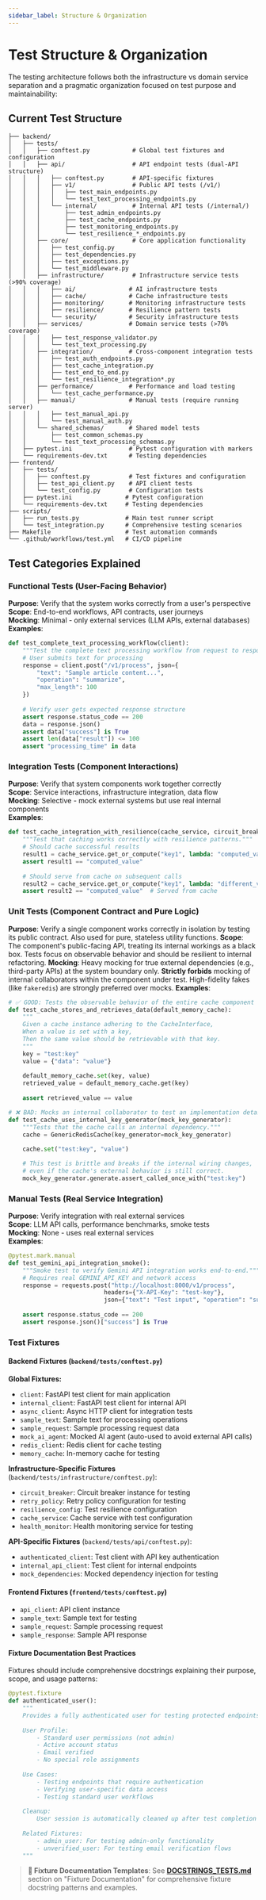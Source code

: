 ```yaml
---
sidebar_label: Structure & Organization
---
```


# Test Structure & Organization

The testing architecture follows both the infrastructure vs domain service separation and a pragmatic organization focused on test purpose and maintainability:

## Current Test Structure

```
├── backend/
│   ├── tests/
│   │   ├── conftest.py            # Global test fixtures and configuration
│   │   ├── api/                   # API endpoint tests (dual-API structure)
│   │   │   ├── conftest.py        # API-specific fixtures
│   │   │   ├── v1/                # Public API tests (/v1/)
│   │   │   │   ├── test_main_endpoints.py
│   │   │   │   └── test_text_processing_endpoints.py
│   │   │   └── internal/          # Internal API tests (/internal/)
│   │   │       ├── test_admin_endpoints.py
│   │   │       ├── test_cache_endpoints.py
│   │   │       ├── test_monitoring_endpoints.py
│   │   │       └── test_resilience_*_endpoints.py
│   │   ├── core/                  # Core application functionality
│   │   │   ├── test_config.py
│   │   │   ├── test_dependencies.py
│   │   │   ├── test_exceptions.py
│   │   │   └── test_middleware.py
│   │   ├── infrastructure/        # Infrastructure service tests (>90% coverage)
│   │   │   ├── ai/               # AI infrastructure tests
│   │   │   ├── cache/            # Cache infrastructure tests
│   │   │   ├── monitoring/       # Monitoring infrastructure tests
│   │   │   ├── resilience/       # Resilience pattern tests
│   │   │   └── security/         # Security infrastructure tests
│   │   ├── services/             # Domain service tests (>70% coverage)
│   │   │   ├── test_response_validator.py
│   │   │   └── test_text_processing.py
│   │   ├── integration/          # Cross-component integration tests
│   │   │   ├── test_auth_endpoints.py
│   │   │   ├── test_cache_integration.py
│   │   │   ├── test_end_to_end.py
│   │   │   └── test_resilience_integration*.py
│   │   ├── performance/          # Performance and load testing
│   │   │   └── test_cache_performance.py
│   │   ├── manual/               # Manual tests (require running server)
│   │   │   ├── test_manual_api.py
│   │   │   └── test_manual_auth.py
│   │   └── shared_schemas/       # Shared model tests
│   │       ├── test_common_schemas.py
│   │       └── test_text_processing_schemas.py
│   ├── pytest.ini                # Pytest configuration with markers
│   └── requirements-dev.txt      # Testing dependencies
├── frontend/
│   ├── tests/
│   │   ├── conftest.py           # Test fixtures and configuration
│   │   ├── test_api_client.py    # API client tests
│   │   └── test_config.py        # Configuration tests
│   ├── pytest.ini               # Pytest configuration
│   └── requirements-dev.txt     # Testing dependencies
├── scripts/
│   ├── run_tests.py             # Main test runner script
│   └── test_integration.py      # Comprehensive testing scenarios
├── Makefile                     # Test automation commands
└── .github/workflows/test.yml   # CI/CD pipeline
```

## Test Categories Explained

### Functional Tests (User-Facing Behavior)
**Purpose**: Verify that the system works correctly from a user's perspective  
**Scope**: End-to-end workflows, API contracts, user journeys  
**Mocking**: Minimal - only external services (LLM APIs, external databases)  
**Examples**:
```python
def test_complete_text_processing_workflow(client):
    """Test the complete text processing workflow from request to response."""
    # User submits text for processing
    response = client.post("/v1/process", json={
        "text": "Sample article content...",
        "operation": "summarize", 
        "max_length": 100
    })
    
    # Verify user gets expected response structure
    assert response.status_code == 200
    data = response.json()
    assert data["success"] is True
    assert len(data["result"]) <= 100
    assert "processing_time" in data
```

### Integration Tests (Component Interactions)
**Purpose**: Verify that system components work together correctly  
**Scope**: Service interactions, infrastructure integration, data flow  
**Mocking**: Selective - mock external systems but use real internal components  
**Examples**:
```python
def test_cache_integration_with_resilience(cache_service, circuit_breaker):
    """Test that caching works correctly with resilience patterns."""
    # Should cache successful results
    result1 = cache_service.get_or_compute("key1", lambda: "computed_value")
    assert result1 == "computed_value"
    
    # Should serve from cache on subsequent calls
    result2 = cache_service.get_or_compute("key1", lambda: "different_value")  
    assert result2 == "computed_value"  # Served from cache
```

### Unit Tests (Component Contract and Pure Logic)

**Purpose**: Verify a single component works correctly in isolation by testing its public contract. Also used for pure, stateless utility functions.
**Scope**: The component's public-facing API, treating its internal workings as a black box. Tests focus on observable behavior and should be resilient to internal refactoring.
**Mocking**: Heavy mocking for true external dependencies (e.g., third-party APIs) at the system boundary only. **Strictly forbids** mocking of internal collaborators within the component under test. High-fidelity fakes (like `fakeredis`) are strongly preferred over mocks.
**Examples**:

```python
# ✅ GOOD: Tests the observable behavior of the entire cache component
def test_cache_stores_and_retrieves_data(default_memory_cache):
    """
    Given a cache instance adhering to the CacheInterface,
    When a value is set with a key,
    Then the same value should be retrievable with that key.
    """
    key = "test:key"
    value = {"data": "value"}
    
    default_memory_cache.set(key, value)
    retrieved_value = default_memory_cache.get(key)
    
    assert retrieved_value == value

# ❌ BAD: Mocks an internal collaborator to test an implementation detail
def test_cache_uses_internal_key_generator(mock_key_generator):
    """Tests that the cache calls an internal dependency."""
    cache = GenericRedisCache(key_generator=mock_key_generator)
    
    cache.set("test:key", "value")

    # This test is brittle and breaks if the internal wiring changes,
    # even if the cache's external behavior is still correct.
    mock_key_generator.generate.assert_called_once_with("test:key")
```

### Manual Tests (Real Service Integration)
**Purpose**: Verify integration with real external services  
**Scope**: LLM API calls, performance benchmarks, smoke tests  
**Mocking**: None - uses real external services  
**Examples**:
```python
@pytest.mark.manual
def test_gemini_api_integration_smoke():
    """Smoke test to verify Gemini API integration works end-to-end."""
    # Requires real GEMINI_API_KEY and network access
    response = requests.post("http://localhost:8000/v1/process", 
                           headers={"X-API-Key": "test-key"},
                           json={"text": "Test input", "operation": "summarize"})
    
    assert response.status_code == 200
    assert response.json()["success"] is True
```

### Test Fixtures

#### Backend Fixtures (`backend/tests/conftest.py`)

**Global Fixtures:**
- `client`: FastAPI test client for main application
- `internal_client`: FastAPI test client for internal API
- `async_client`: Async HTTP client for integration tests
- `sample_text`: Sample text for processing operations
- `sample_request`: Sample processing request data
- `mock_ai_agent`: Mocked AI agent (auto-used to avoid external API calls)
- `redis_client`: Redis client for cache testing
- `memory_cache`: In-memory cache for testing

**Infrastructure-Specific Fixtures** (`backend/tests/infrastructure/conftest.py`):
- `circuit_breaker`: Circuit breaker instance for testing
- `retry_policy`: Retry policy configuration for testing  
- `resilience_config`: Test resilience configuration
- `cache_service`: Cache service with test configuration
- `health_monitor`: Health monitoring service for testing

**API-Specific Fixtures** (`backend/tests/api/conftest.py`):
- `authenticated_client`: Test client with API key authentication
- `internal_api_client`: Test client for internal endpoints
- `mock_dependencies`: Mocked dependency injection for testing

#### Frontend Fixtures (`frontend/tests/conftest.py`)

- `api_client`: API client instance
- `sample_text`: Sample text for testing
- `sample_request`: Sample processing request
- `sample_response`: Sample API response

#### Fixture Documentation Best Practices

Fixtures should include comprehensive docstrings explaining their purpose, scope, and usage patterns:

```python
@pytest.fixture
def authenticated_user():
    """
    Provides a fully authenticated user for testing protected endpoints.
    
    User Profile:
        - Standard user permissions (not admin)
        - Active account status
        - Email verified
        - No special role assignments
        
    Use Cases:
        - Testing endpoints that require authentication
        - Verifying user-specific data access
        - Testing standard user workflows
        
    Cleanup:
        User session is automatically cleaned up after test completion
        
    Related Fixtures:
        - admin_user: For testing admin-only functionality
        - unverified_user: For testing email verification flows
    """
```

> **📖 Fixture Documentation Templates**: See **[DOCSTRINGS_TESTS.md](./DOCSTRINGS_TESTS.md)** section on "Fixture Documentation" for comprehensive fixture docstring patterns and examples.


